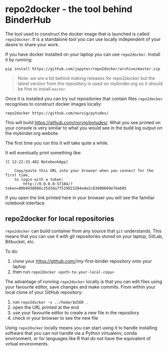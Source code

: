 # repo2docker - the tool behind BinderHub

The tool used to construct the docker image that is launched is called
`repo2docker`. It is a standalone tool you can use locally independent of
your desire to share your work.

If you have docker installed on your laptop you can use `repo2docker`. Install
it by running:
```
pip install https://github.com/jupyter/repo2docker/archive/master.zip
```

> Note: we are a bit behind making releases for repo2docker but the latest
> version from the repository is used on mybinder.org so it should be fine
> to install `master`.

Once it is installed you can try out repositories that contain files `repo2docker`
recognises to construct docker images locally:

```
repo2docker https://github.com/norvig/pytudes/
```

This will build https://github.com/norvig/pytudes/. What you see printed on your
console is very similar to what you would see in the build log output on the
mybinder.org website.

The first time you run this it will take quite a while.

It will eventually print something like:
```
[C 12:22:33.482 NotebookApp]

    Copy/paste this URL into your browser when you connect for the first time,
    to login with a token:
        http://0.0.0.0:57184/?token=80b9438886c25d3da7f519823284a4e2c63800669e76e605
```

If you open the link printed here in your browser you will see the familiar
notebook interface.

## repo2docker for local repositories

`repo2docker` can build container from any source that `git` understands. This
means that you can use it with git repositories stored on your laptop, GitLab,
Bitbucket, etc.

To do:
1. clone your https://github.com/<YOURGITHUBNAME>/my-first-binder repository
  onto your laptop
1. then run `repo2docker <path-to-your-local-copy>`

The advantage of running `repo2docker` locally is that you can edit files
using your favourite editor, save changes and make commits. From within
your local clone of your GitHub repository:

1. run `repo2docker -v .:/home/$USER .`
1. open the URL printed at the end
1. use your favourite editor to create a new file in the repository
1. check in your browser to see the new file

Using `repo2docker` locally means you can start using it to handle installing
software that you can not handle via a Python virtualenv, conda environment,
or for languages like R that do not have the equivalent of virtual environments.
